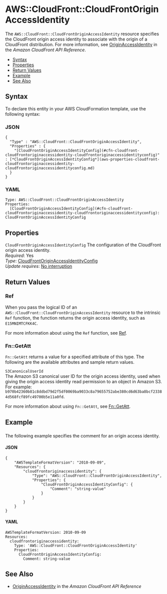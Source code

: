 # AWS::CloudFront::CloudFrontOriginAccessIdentity<a name="aws-resource-cloudfront-cloudfrontoriginaccessidentity"></a>

The `AWS::CloudFront::CloudFrontOriginAccessIdentity` resource specifies the CloudFront origin access identity to associate with the origin of a CloudFront distribution\. For more information, see [OriginAccessIdentity](http://docs.aws.amazon.com/cloudfront/latest/APIReference/API_S3OriginConfig.html#cloudfront-Type-S3OriginConfig-OriginAccessIdentity) in the *Amazon CloudFront API Reference*\. 


+ [Syntax](#aws-resource-cloudfront-cloudfrontoriginaccessidentity-syntax)
+ [Properties](#aws-resource-cloudfront-cloudfrontoriginaccessidentity-properties)
+ [Return Values](#aws-resource-cloudfront-cloudfrontoriginaccessidentity-returnvalues)
+ [Example](#aws-resource-cloudfront-cloudfrontoriginaccessidentity-examples)
+ [See Also](#aws-resource-cloudfront-cloudfrontoriginaccessidentity-seealso)

## Syntax<a name="aws-resource-cloudfront-cloudfrontoriginaccessidentity-syntax"></a>

To declare this entity in your AWS CloudFormation template, use the following syntax:

### JSON<a name="aws-resource-cloudfront-cloudfrontoriginaccessidentity-syntax.json"></a>

```
{
  "Type" : "AWS::CloudFront::CloudFrontOriginAccessIdentity",
  "Properties" : {
    "[CloudFrontOriginAccessIdentityConfig](#cfn-cloudfront-cloudfrontoriginaccessidentity-cloudfrontoriginaccessidentityconfig)" : [*CloudFrontOriginAccessIdentityConfig*](aws-properties-cloudfront-cloudfrontoriginaccessidentity-cloudfrontoriginaccessidentityconfig.md)
  }
}
```

### YAML<a name="aws-resource-cloudfront-cloudfrontoriginaccessidentity-syntax.yaml"></a>

```
Type: AWS::CloudFront::CloudFrontOriginAccessIdentity
Properties:
  [CloudFrontOriginAccessIdentityConfig](#cfn-cloudfront-cloudfrontoriginaccessidentity-cloudfrontoriginaccessidentityconfig): CloudFrontOriginAccessIdentityConfig
```

## Properties<a name="aws-resource-cloudfront-cloudfrontoriginaccessidentity-properties"></a>

`CloudFrontOriginAccessIdentityConfig`  <a name="cfn-cloudfront-cloudfrontoriginaccessidentity-cloudfrontoriginaccessidentityconfig"></a>
The configuration of the CloudFront origin access identity\.  
 *Required*: Yes  
 *Type*: [CloudFrontOriginAccessIdentityConfig](aws-properties-cloudfront-cloudfrontoriginaccessidentity-cloudfrontoriginaccessidentityconfig.md)  
 *Update requires*: [No interruption](using-cfn-updating-stacks-update-behaviors.md#update-no-interrupt) 

## Return Values<a name="aws-resource-cloudfront-cloudfrontoriginaccessidentity-returnvalues"></a>

### Ref<a name="w3ab2c21c10d191c11b3"></a>

When you pass the logical ID of an `AWS::CloudFront::CloudFrontOriginAccessIdentity` resource to the intrinsic `Ref` function, the function returns the origin access identity, such as `E15MNIMTCFKK4C`\. 

For more information about using the `Ref` function, see [Ref](intrinsic-function-reference-ref.md)\. 

### Fn::GetAtt<a name="w3ab2c21c10d191c11b5"></a>

 `Fn::GetAtt` returns a value for a specified attribute of this type\. The following are the available attributes and sample return values\. 

`S3CanonicalUserId`  
The Amazon S3 canonical user ID for the origin access identity, used when giving the origin access identity read permission to an object in Amazon S3\. For example: `b970b42360b81c8ddbd79d2f5df0069ba9033c8a79655752abe380cd6d63ba8bcf23384d568fcf89fc49700b5e11a0fd`\. 

For more information about using `Fn::GetAtt`, see [Fn::GetAtt](intrinsic-function-reference-getatt.md)\. 

## Example<a name="aws-resource-cloudfront-cloudfrontoriginaccessidentity-examples"></a>

### <a name="aws-resource-cloudfront-cloudfrontoriginaccessidentity-example1"></a>

The following example specifies the comment for an origin access identity\.

#### JSON<a name="aws-resource-cloudfront-cloudfrontoriginaccessidentity-example1.json"></a>

```
{
    "AWSTemplateFormatVersion": "2010-09-09",
    "Resources": {
        "cloudfrontoriginaccessidentity": {
            "Type": "AWS::CloudFront::CloudFrontOriginAccessIdentity",
            "Properties": {
                "CloudFrontOriginAccessIdentityConfig": {
                    "Comment": "string-value"
                }
            }
        }
    }
}
```

#### YAML<a name="aws-resource-cloudfront-cloudfrontoriginaccessidentity-example1.yaml"></a>

```
AWSTemplateFormatVersion: 2010-09-09
Resources:
  cloudfrontoriginaccessidentity:
    Type: 'AWS::CloudFront::CloudFrontOriginAccessIdentity'
    Properties:
      CloudFrontOriginAccessIdentityConfig:
        Comment: string-value
```

## See Also<a name="aws-resource-cloudfront-cloudfrontoriginaccessidentity-seealso"></a>

+ [OriginAccessIdentity](http://docs.aws.amazon.com/cloudfront/latest/APIReference/API_S3OriginConfig.html#cloudfront-Type-S3OriginConfig-OriginAccessIdentity) in the *Amazon CloudFront API Reference*